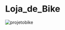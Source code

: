 # Loja_de_Bike
![projetobike](https://github.com/jwictor/Loja_de_Bike/assets/39440505/0602828d-992e-4b2a-8891-76842f3b3a52)

